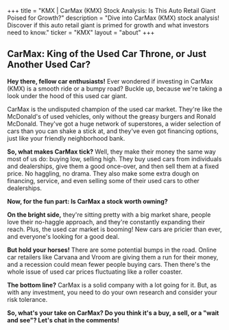 +++
title = "KMX |  CarMax (KMX) Stock Analysis:  Is This Auto Retail Giant Poised for Growth?"
description = "Dive into CarMax (KMX) stock analysis! Discover if this auto retail giant is primed for growth and what investors need to know."
ticker = "KMX"
layout = "about"
+++

        


##  CarMax: King of the Used Car Throne, or Just Another Used Car?

**Hey there, fellow car enthusiasts!**  Ever wondered if investing in CarMax (KMX) is a smooth ride or a bumpy road? Buckle up, because we're taking a look under the hood of this used car giant.

CarMax is the undisputed champion of the used car market. They're like the McDonald's of used vehicles, only without the greasy burgers and Ronald McDonald.  They've got a huge network of superstores,  a wider selection of cars than you can shake a stick at, and they've even got financing options, just like your friendly neighborhood bank.

**So, what makes CarMax tick?**  Well, they make their money the same way most of us do: buying low, selling high. They buy used cars from individuals and dealerships,  give them a good once-over, and then sell them at a fixed price.  No haggling, no drama.  They also make some extra dough on financing, service, and even selling some of their used cars to other dealerships.

**Now, for the fun part:  Is CarMax a stock worth owning?**  

**On the bright side,** they're sitting pretty with a big market share, people love their no-haggle approach, and they're constantly expanding their reach.  Plus, the used car market is booming!  New cars are pricier than ever, and everyone's looking for a good deal. 

**But hold your horses!**  There are some potential bumps in the road.  Online car retailers like Carvana and Vroom are giving them a run for their money, and a recession could mean fewer people buying cars.  Then there's the whole issue of used car prices fluctuating like a roller coaster.

**The bottom line?**  CarMax is a solid company with a lot going for it.  But, as with any investment, you need to do your own research and consider your risk tolerance.

**So, what's your take on CarMax?  Do you think it's a buy, a sell, or a "wait and see"?  Let's chat in the comments!** 

        